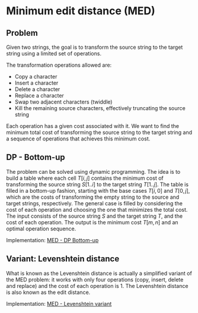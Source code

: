 # Minimum edit distance (MED)

## Problem

Given two strings, the goal is to transform the source string to the target string using a limited set of operations.

The transformation operations allowed are:

- Copy a character
- Insert a character
- Delete a character
- Replace a character
- Swap two adjacent characters (twiddle)
- Kill the remaining source characters, effectively truncating the source string

Each operation has a given cost associated with it. We want to find the minimum total cost of transforming the source string to the target string and a sequence of operations that achieves this minimum cost.

## DP - Bottom-up

The problem can be solved using dynamic programming. The idea is to build a table where each cell $T[i,j]$ contains the minimum cost of transforming the source string $S[1..i]$ to the target string $T[1..j]$. The table is filled in a bottom-up fashion, starting with the base cases $T[i,0]$ and $T[0,j]$, which are the costs of transforming the empty string to the source and target strings, respectively. The general case is filled by considering the cost of each operation and choosing the one that minimizes the total cost.  
The input consists of the source string $S$ and the target string $T$, and the cost of each operation. The output is the minimum cost $T[m,n]$ and an optimal operation sequence.

Implementation: [MED - DP Bottom-up](https://github.com/pl3onasm/AADS/blob/main/algorithms/dynamic-programming/min-edit-dist/med-1.c)

## Variant: Levenshtein distance

What is known as the Levenshtein distance is actually a simplified variant of the MED problem: it works with only four operations (copy, insert, delete and replace) and the cost of each operation is 1. The Levenshtein distance is also known as the edit distance.

Implementation: [MED - Levenshtein variant](https://github.com/pl3onasm/AADS/blob/main/algorithms/dynamic-programming/min-edit-dist/med-2.c)
